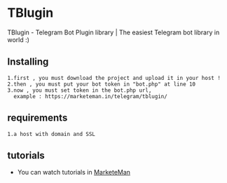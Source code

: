 # TBlugin
  TBlugin - Telegram Bot Plugin library | The easiest Telegram bot library in world :)
## Installing
  ```
  1.first , you must download the project and upload it in your host !
  2.then , you must put your bot token in "bot.php" at line 10
  3.now , you must set token in the bot.php url,
    example : https://marketeman.in/telegram/tblugin/
  ```
## requirements
  ```
  1.a host with domain and SSL
  ```
## tutorials
  * You can watch tutorials in [MarketeMan](https://marketeman.in)
  

